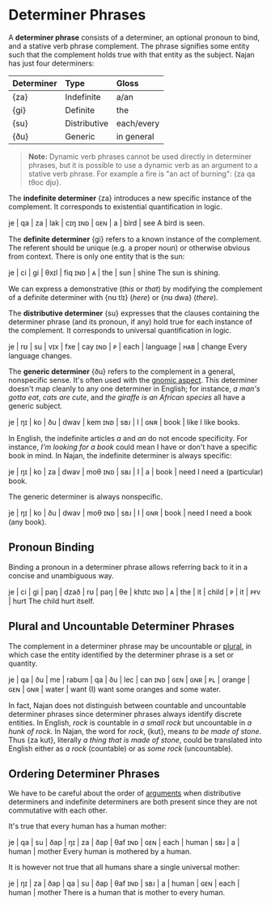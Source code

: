# Determiner Phrases

A **determiner phrase** consists of a determiner, an optional pronoun to bind,
and a stative verb phrase complement. The phrase signifies some entity such that
the complement holds true with that entity as the subject. Najan has just four
determiners:

| Determiner | Type         | Gloss      |
| :--------- | :----------- | :--------- |
| {za}       | Indefinite   | a/an       |
| {gi}       | Definite     | the        |
| {su}       | Distributive | each/every |
| {ðu}       | Generic      | in general |

> **Note:** Dynamic verb phrases cannot be used directly in determiner phrases,
> but it is possible to use a dynamic verb as an argument to a stative verb
> phrase. For example a fire is "an act of burning": {za qa tθoc djʊ}.

The **indefinite determiner** {za} introduces a new specific instance of the
complement. It corresponds to existential quantification in logic.

<gloss>
je  | qa  | za | lak  | cɪŋ
ɪɴᴅ | ɢᴇɴ | a  | bird | see
A bird is seen.
</gloss>

The **definite determiner** {gi} refers to a known instance of the complement.
The referent should be unique (e.g. a proper noun) or otherwise obvious from
context. There is only one entity that is the sun:

<gloss>
je  | ci | gi  | θxɪl | fiq
ɪɴᴅ | ᴀ  | the | sun  | shine
The sun is shining.
</gloss>

We can express a demonstrative (_this_ or _that_) by modifying the complement of
a definite determiner with {nʊ tlɪ} (_here_) or {nʊ dwa} (_there_).

The **distributive determiner** {su} expresses that the clauses containing the
determiner phrase (and its pronoun, if any) hold true for each instance of the
complement. It corresponds to universal quantification in logic.

<gloss>
je  | rʊ | su   | vɪx      | fxe | cay
ɪɴᴅ | ᴘ  | each | language | ʜᴀʙ | change
Every language changes.
</gloss>

The **generic determiner** {ðu} refers to the complement in a general,
nonspecific sense. It's often used with the [gnomic aspect](./tense-aspect).
This determiner doesn't map cleanly to any one determiner in English; for
instance, _a man's gotta eat_, _cats are cute_, and _the giraffe is an African
species_ all have a generic subject.

<gloss>
je  | ŋɪ  | ko | ðu  | dwav | kem
ɪɴᴅ | sʙᴊ | I  | ɢɴʀ | book | like
I like books.
</gloss>

In English, the indefinite articles _a_ and _an_ do not encode specificity. For
instance, _I'm looking for a book_ could mean I have or don't have a specific
book in mind. In Najan, the indefinite determiner is always specific:

<gloss>
je  | ŋɪ  | ko | za | dwav | moθ
ɪɴᴅ | sʙᴊ | I  | a  | book | need
I need a (particular) book.
</gloss>

The generic determiner is always nonspecific.

<gloss>
je  | ŋɪ  | ko | ðu  | dwav | moθ
ɪɴᴅ | sʙᴊ | I  | ɢɴʀ | book | need
I need a book (any book).
</gloss>

## Pronoun Binding

Binding a pronoun in a determiner phrase allows referring back to it in a
concise and unambiguous way.

<gloss>
je  | ci | gi  | paŋ | dzað  | rʊ | paŋ | θe  | khɪtc
ɪɴᴅ | ᴀ  | the | it  | child | ᴘ  | it  | ᴘғᴠ | hurt
The child hurt itself.
</gloss>

## Plural and Uncountable Determiner Phrases

The complement in a determiner phrase may be uncountable or
[plural](./pluralization.md), in which case the entity identified by the
determiner phrase is a set or quantity.

<gloss>
je  | qa  | ðu  | me | rabʊm  | qa  | ðu  | lec   | can
ɪɴᴅ | ɢᴇɴ | ɢɴʀ | ᴘʟ | orange | ɢᴇɴ | ɢɴʀ | water | want
(I) want some oranges and some water.
</gloss>

In fact, Najan does not distinguish between countable and uncountable determiner
phrases since determiner phrases always identify discrete entities. In English,
_rock_ is countable in _a small rock_ but uncountable in _a hunk of rock_. In
Najan, the word for _rock_, {kut}, means _to be made of stone_. Thus {za kut},
literally _a thing that is made of stone_, could be translated into English
either as _a rock_ (countable) or as _some rock_ (uncountable).

## Ordering Determiner Phrases

We have to be careful about the order of [arguments](./arguments.md) when
distributive determiners and indefinite determiners are both present since they
are not commutative with each other.

It's true that every human has a human mother:

<gloss>
je  | qa  | su   | ðap   | ŋɪ  | za | ðap   | θaf
ɪɴᴅ | ɢᴇɴ | each | human | sʙᴊ | a  | human | mother
Every human is mothered by a human.
</gloss>

It is however not true that all humans share a single universal mother:

<gloss>
je  | ŋɪ  | za | ðap   | qa  | su   | ðap   | θaf
ɪɴᴅ | sʙᴊ | a  | human | ɢᴇɴ | each | human | mother
There is a human that is mother to every human.
</gloss>

